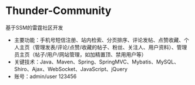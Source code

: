 # Thunder-Community
基于SSM的雷霆社区开发

- 主要功能：手机号短信注册、站内检索、分页排序、评论发帖、点赞收藏、个人主页（管理发表/评论/点赞/收藏的帖子、粉丝、关注人、用户资料）、管理员主页（帖子/用户/网站管理，如加精置顶、禁用用户等）
- 关键技术：Java、Maven、Spring、SpringMVC、Mybatis、MySQL、Shiro、Ajax、WebSocket、JavaScript、jQuery
- 账号：admin/user 123456
 
